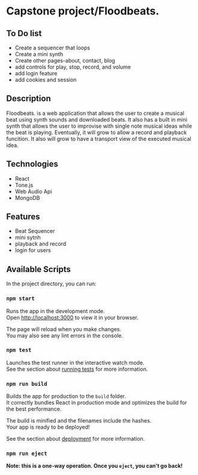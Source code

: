 # Capstone project/Floodbeats.

## To Do list

- Create a sequencer that loops
- Create a mini synth
- Create other pages-about, contact, blog
- add controls for play, stop, record, and volume
- add login feature
- add cookies and session

## Description

Floodbeats. is a web application that allows the user to create a musical beat using synth sounds and downloaded beats.
It also has a built in mini synth that allows the user to improvise with single note musical ideas while the beat is playing.
Eventually, it will grow to allow a record and playback funcition. It also will grow to have a transport view of the executed musical idea.

## Technologies
- React
- Tone.js
- Web Audio Api
- MongoDB

## Features
- Beat Sequencer
- mini sytnh
- playback and record
- login for users

## Available Scripts

In the project directory, you can run:

### `npm start`

Runs the app in the development mode.\
Open [http://localhost:3000](http://localhost:3000) to view it in your browser.

The page will reload when you make changes.\
You may also see any lint errors in the console.

### `npm test`

Launches the test runner in the interactive watch mode.\
See the section about [running tests](https://facebook.github.io/create-react-app/docs/running-tests) for more information.

### `npm run build`

Builds the app for production to the `build` folder.\
It correctly bundles React in production mode and optimizes the build for the best performance.

The build is minified and the filenames include the hashes.\
Your app is ready to be deployed!

See the section about [deployment](https://facebook.github.io/create-react-app/docs/deployment) for more information.

### `npm run eject`

**Note: this is a one-way operation. Once you `eject`, you can't go back!**


